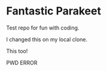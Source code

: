 # Fantastic Parakeet
Test repo for fun with coding.

I changed this on my local clone.

This too!

PWD ERROR
